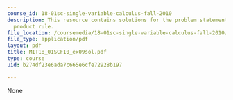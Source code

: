 ```yaml
---
course_id: 18-01sc-single-variable-calculus-fall-2010
description: This resource contains solutions for the problem statements related to
  product rule.
file_location: /coursemedia/18-01sc-single-variable-calculus-fall-2010/b274df23e6ada7c665e6cfe72928b197_MIT18_01SCF10_ex09sol.pdf
file_type: application/pdf
layout: pdf
title: MIT18_01SCF10_ex09sol.pdf
type: course
uid: b274df23e6ada7c665e6cfe72928b197

---
```

None